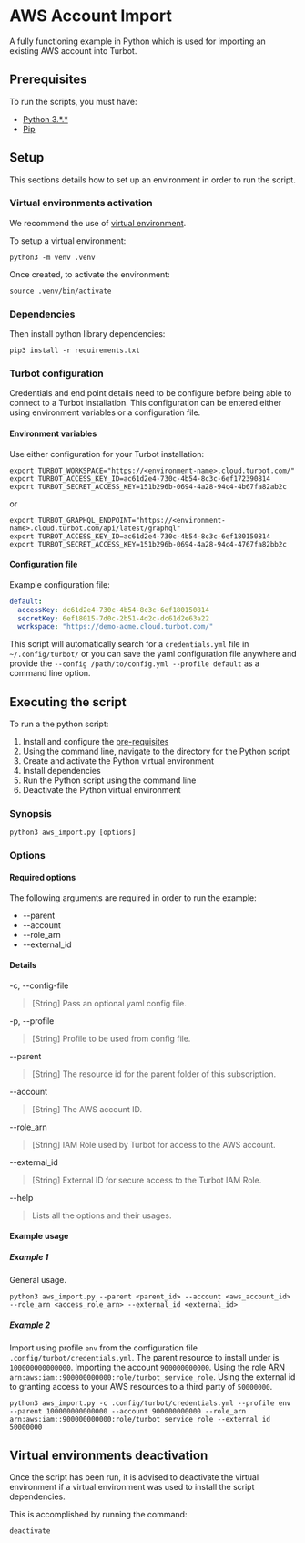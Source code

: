 # AWS Account Import

A fully functioning example in Python which is used for importing an existing AWS account into Turbot.

## Prerequisites

To run the scripts, you must have:

- [Python 3.\*.\*](https://www.python.org/downloads/)
- [Pip](https://pip.pypa.io/en/stable/installing/)

## Setup

This sections details how to set up an environment in order to run the script.

### Virtual environments activation

We recommend the use of [virtual environment](https://docs.python.org/3/library/venv.html).

To setup a virtual environment:

```shell
python3 -m venv .venv
```

Once created, to activate the environment:

```shell
source .venv/bin/activate
```

### Dependencies

Then install python library dependencies:

```shell
pip3 install -r requirements.txt
```

### Turbot configuration

Credentials and end point details need to be configure before being able to connect to a Turbot installation.
This configuration can be entered either using environment variables or a configuration file.

#### Environment variables

Use either configuration for your Turbot installation:

```shell
export TURBOT_WORKSPACE="https://<environment-name>.cloud.turbot.com/"
export TURBOT_ACCESS_KEY_ID=ac61d2e4-730c-4b54-8c3c-6ef172390814
export TURBOT_SECRET_ACCESS_KEY=151b296b-0694-4a28-94c4-4b67fa82ab2c
```

or

```shell
export TURBOT_GRAPHQL_ENDPOINT="https://<environment-name>.cloud.turbot.com/api/latest/graphql"
export TURBOT_ACCESS_KEY_ID=ac61d2e4-730c-4b54-8c3c-6ef180150814
export TURBOT_SECRET_ACCESS_KEY=151b296b-0694-4a28-94c4-4767fa82bb2c
```

#### Configuration file

Example configuration file:

```yaml
default:
  accessKey: dc61d2e4-730c-4b54-8c3c-6ef180150814
  secretKey: 6ef18015-7d0c-2b51-4d2c-dc61d2e63a22
  workspace: "https://demo-acme.cloud.turbot.com/"
```

This script will automatically search for a `credentials.yml` file in `~/.config/turbot/` or you can save the yaml configuration file anywhere and provide the `--config /path/to/config.yml --profile default` as a command line option.

## Executing the script

To run a the python script:

1. Install and configure the [pre-requisites](#pre-requisites)
1. Using the command line, navigate to the directory for the Python script
1. Create and activate the Python virtual environment
1. Install dependencies
1. Run the Python script using the command line
1. Deactivate the Python virtual environment

### Synopsis

```shell
python3 aws_import.py [options]
```

### Options

#### Required options

The following arguments are required in order to run the example: 

- --parent
- --account
- --role_arn
- --external_id

#### Details

-c, --config-file

> [String] Pass an optional yaml config file.

-p, --profile

> [String] Profile to be used from config file.

--parent

> [String] The resource id for the parent folder of this subscription.

--account

> [String] The AWS account ID.

--role_arn

> [String] IAM Role used by Turbot for access to the AWS account.

--external_id

> [String] External ID for secure access to the Turbot IAM Role.

--help

> Lists all the options and their usages.

#### Example usage

##### Example 1

General usage.

```shell
python3 aws_import.py --parent <parent_id> --account <aws_account_id> --role_arn <access_role_arn> --external_id <external_id>
```

##### Example 2

Import using profile `env` from the configuration file `.config/turbot/credentials.yml`.
The parent resource to install under is `100000000000000`.
Importing the account `900000000000`.
Using the role ARN `arn:aws:iam::900000000000:role/turbot_service_role`.
Using the external id to granting access to your AWS resources to a third party of `50000000`.

```shell
python3 aws_import.py -c .config/turbot/credentials.yml --profile env --parent 100000000000000 --account 900000000000 --role_arn arn:aws:iam::900000000000:role/turbot_service_role --external_id 50000000
```

## Virtual environments deactivation

Once the script has been run, it is advised to deactivate the virtual environment if a virtual environment was used
to install the script dependencies.

This is accomplished by running the command:

```shell
deactivate
```